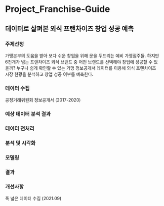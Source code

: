 # Project_Franchise-Guide

## 데이터로 살펴본 외식 프랜차이즈 창업 성공 예측

### 주제선정
가맹본부의 도움을 받아 보다 쉬운 창업을 위해 문을 두드리는 예비 가맹점주들. 하지만 6천개가 넘는 프랜차이즈 외식 브랜드 중 어떤 브랜드를 선택해야 창업에 성공할 수 있을까? 누구나 쉽게 확인할 수 있는 가맹 정보공개서 데이터를 이용해 외식 프랜차이즈 시장 현황을 분석하고 창업 성공 여부를 예측한다.

### 데이터 수집
공정거래위원회 정보공개서 (2017-2020)

### 예상 데이터 분석 결과

### 데이터 전처리

### 분석 및 시각화

### 모델링

### 결과

### 개선사항
폭 넓은 데이터 수집 (2021.09)
